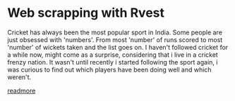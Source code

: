 Web scrapping with Rvest
================

Cricket has always been the most popular sport in India. Some people are just obsessed with 'numbers'. From most 'number' of runs scored to most 'number' of wickets taken and the list goes on. I haven't followed cricket for a while now, might come as a surprise, considering that i live in a cricket frenzy nation. It wasn't until recently i started following the sport again, i was curious to find out which players have been doing well and which weren't.

[readmore](file:///H:/Data%20and%20scripts%20for%20all%20videos/karthik.github.io/_rmd/2016-12-19-webscraping-rvest.html)

